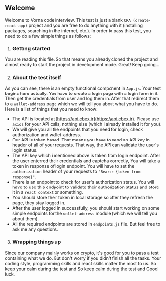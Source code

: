 ## Welcome


Welcome to Vorna code interview. This test is just a blank `CRA (create-react-app)` project and you are free to do anything with it (installing packages, searching in the internet, etc.). In order to pass this test, you need to do a few simple things as follows:

1. ### Getting started

You are reading this file. So that means you already cloned the project and almost ready to start the project in development mode. Great! Keep going...

2. ### About the test itself

As you can see, there is an empty functional component in `App.js`. Your test begins here actually. You have to create a login page with a login form in it. Then get the credentials from user and log them in. After that redirect them to a `wallet-address` page which we will tell you about what you have to do. Here is a list of things that you need to know:
* The API is located at [https://api.cbex.ir](https://api.cbex.ir). Please use `axios` for your API calls, nothing else (which i already installed it for you).
* We will give you all the endpoints that you need for login, check authorization and wallet-address.
* Our API is token based. That means you have to send an API key in header of all of your requests. That way, the API can validate the user's login status.
* The API key which i mentioned above is taken from login endpoint. After the user enterred their credentials and captcha correctly, You will take a token in response of login endpoint. You will have to set the `authorization` header of your requests to `"Bearer {token from response}"`.
* There is an endpoint to check for user's authorization status. You will have to use this endpoint to validate their authorization status and store it in a `react context` or something.
* You should store their token in local storage so after they refresh the page, they stay logged in.
* After the user logged in successfully, you should start working on some simple endpoints for the `wallet-address` module (which we will tell you about them).
* All the required endpoints are stored in `endpoints.js` file. But feel free to ask me any questions.

3. ### Wrapping things up

Since our company mainly works on crypto, it's good for you to pass a test containing what we do. But don't worry if you didn't finish all the tasks. Your coding style, programming skills and react skills matter the most to us. So keep your calm during the test and So keep calm during the test and Good luck.